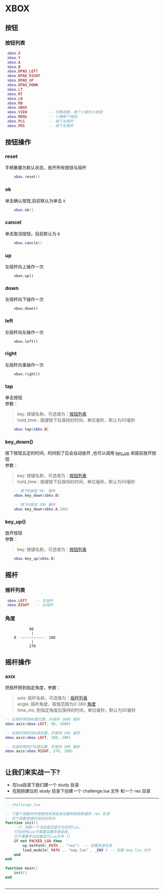   
# XBOX  
   
## 按钮  
### 按钮列表  
```lua  
 xbox.X              
 xbox.Y              
 xbox.A              
 xbox.B              
 xbox.DPAD_LEFT      
 xbox.DPAD_RIGHT     
 xbox.DPAD_UP        
 xbox.DPAD_DOWN      
 xbox.LT             
 xbox.RT             
 xbox.LB              
 xbox.RB              
 xbox.XBOX            
 xbox.VIEW          -- 切换视图，两个小框的小按钮   
 xbox.MENU          -- 三横那个按钮  
 xbox.PLS           -- 按下左摇杆    
 xbox.PRS           -- 按下右摇杆    
```  
   
## 按钮操作  
### reset  
手柄重置为默认状态，放开所有按钮与摇杆  
```lua  
    xbox.reset()  
```  
   
### ok  
单击确认按钮,目前默认为单击 `X`  
```lua  
    xbox.ok()  
```  
### cancel  
单击取消按钮，目前默认为 `B`  
```lua  
    xbox.cancle()  
```  
### up  
左摇杆向上操作一次  
```  
    xbox.up()  
```  
### down  
左摇杆向下操作一次  
```  
    xbox.down()  
```  
### left  
左摇杆向左操作一次  
```  
    xbox.left()  
```  
### right  
左摇杆向事操作一次  
```  
    xbox.right()  
```  
   
### tap  
单击按钮    
参数：    
> key: 按键名称，可选值为：[按钮列表](#按钮列表)    
> hold_time : 按键按下后保持的时间，单位毫秒，默认为50毫秒      
```lua  
    xbox.tap(xbkx.B)  
```  
   
### key_down()  
按下按钮五定的时间，时间到了后会自动放开 ,也可以调用 [key_up](#key_up) 来提前放开按钮  
参数：    
> key: 按键名称，可选值为：[按钮列表](#按钮列表)    
> hold_time : 按键按下后保持的时间，单位毫秒，默认为50毫秒    
```lua  
    -- 按下B按钮 50  毫秒  
    xbox.key_down(xbkx.B)  
   
    -- 按下A按钮 100 毫秒  
    xbox.key_down(xbkx.A,100)  
```  
   
### key_up()  
放开按钮  
参数：    
> key: 按键名称，可选值为：[按钮列表](#按钮列表)    
```lua  
    xbox.key_up(xbkx.B)  
```  
   
## 摇杆  
   
### 摇杆列表  
```lua  
 xbox.LEFT    -- 左摇杆  
 xbox.RIGHT   -- 右摇杆  
```  
   
### 角度  
```  
           90  
            |  
    0  -----------  180  
            |  
           270   
```  
   
   
   
## 摇杆操作  
### axix    
把摇杆掰到指定角度，参数：    
> axis:    摇杆名称，可选值为：[摇杆列表](#摇杆列表)    
> angle:   摇杆角度，取值范围为0-360 [角度](#角度)  
> time_ms: 到指定角度后保持的时间，单位毫秒，默认为50毫秒    
   
```lua  
-- 左摇杆掰到90度位置，并保持 1000 毫秒  
xbox.axis(xbox.LEFT, 90, 1000)  
   
-- 左摇杆掰到180度位置，并保持 200 毫秒  
xbox.axis(xbox.LEFT, 180, 200)  
   
-- 右摇杆掰到270度位置，并保持 200 毫秒  
xbox.axis(xbox.RIGHT, 270, 200)  
   
```  
   
   
## 让我们来实战一下?  
* 在lua目录下我们建一个 study 目录  
* 在刚刚建议的 study 目录下创建一个 challenge.lua 文件 和一个 res 目录     
   
--------------  
   
```lua  
-- challenge.lua  
   
-- 下面个函数的作用是把资源目录设置到刚刚新建的 res 目录  
-- 这个函数直接抄进去别改动  
function init()  
    --[[ 判断一下当前是否是打包好的lua，  
    打包好的Lua不需要设置资源目录,  
    也不需要手动加载其它Lua文件 ]]  
    if not PACKED_LUA then    
        op.SetPath(_PATH .. "res")  -- 设置资源目录  
        load_module( PATH .. "map.lua" , _ENV ) -- 加载 map.lua 文件  
    end  
end  
   
function main()  
    init()  
end  
   
```  
   
   
--------------  